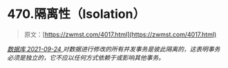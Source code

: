 <!--yml
category: 未分类
date: 0001-01-01 00:00:00
--->

# 470.隔离性（Isolation）

> 原文：[https://zwmst.com/4017.html](https://zwmst.com/4017.html)

   [ *数据库* ](https://zwmst.com/%e6%95%b0%e6%8d%ae%e5%ba%93)*[ <time datetime="2021-09-25T02:14:35+08:00"> 2021-09-24 </time> ](https://zwmst.com/4017.html)  对数据进行修改的所有并发事务是彼此隔离的，这表明事务必须是独立的，它不应以任何方式依赖于或影响其他事务。*